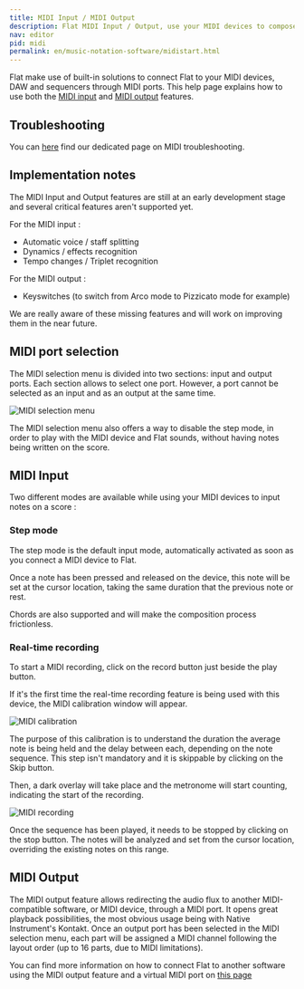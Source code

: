```yaml
---
title: MIDI Input / MIDI Output
description: Flat MIDI Input / Output, use your MIDI devices to compose in your web browser with Flat. Discover the multiple MIDI options at your disposal.
nav: editor
pid: midi
permalink: en/music-notation-software/midistart.html
---
```


Flat make use of built-in solutions to connect Flat to your MIDI devices, DAW and sequencers through MIDI ports. This help page explains how to use both the [MIDI input](#midi-input) and [MIDI output](#midi-output) features.

## Troubleshooting

You can [here](/help/en/music-notation-software/midi-troubleshooting.html) find our dedicated page on MIDI troubleshooting.

## Implementation notes

The MIDI Input and Output features are still at an early development stage and several critical features aren't supported yet.

For the MIDI input :
* Automatic voice / staff splitting
* Dynamics / effects recognition
* Tempo changes / Triplet recognition

For the MIDI output :
* Keyswitches (to switch from Arco mode to Pizzicato mode for example)

We are really aware of these missing features and will work on improving them in the near future.

## MIDI port selection


The MIDI selection menu is divided into two sections: input and output ports.
Each section allows to select one port. However, a port cannot be selected as an input and as an output at the same time.

![MIDI selection menu](/help/assets/img/midi/midiselectionmenu.png)

The MIDI selection menu also offers a way to disable the step mode, in order to play with the MIDI device and Flat sounds, without having notes being written on the score.

## MIDI Input

Two different modes are available while using your MIDI devices to input notes on a score :

### Step mode

The step mode is the default input mode, automatically activated as soon as you connect a MIDI device to Flat.

Once a note has been pressed and released on the device, this note will be set at the cursor location, taking the same duration that the previous note or rest.

Chords are also supported and will make the composition process frictionless.

### Real-time recording

To start a MIDI recording, click on the record button just beside the play button.

If it's the first time the real-time recording feature is being used with this device, the MIDI calibration window will appear.

![MIDI calibration](/help/assets/img/midi/midicalibration.png)

The purpose of this calibration is to understand the duration the average note is being held and the delay between each, depending on the note sequence. This step isn't mandatory and it is skippable by clicking on the Skip button.

Then, a dark overlay will take place and the metronome will start counting, indicating the start of the recording.

![MIDI recording](/help/assets/img/midi/midirecording.png)

Once the sequence has been played, it needs to be stopped by clicking on the stop button. The notes will be analyzed and set from the cursor location, overriding the existing notes on this range.

## MIDI Output

The MIDI output feature allows redirecting the audio flux to another MIDI-compatible software, or MIDI device, through a MIDI port.
It opens great playback possibilities, the most obvious usage being with Native Instrument's Kontakt.
Once an output port has been selected in the MIDI selection menu, each part will be assigned a MIDI channel following the layout order (up to 16 parts, due to MIDI limitations).

You can find more information on how to connect Flat to another software using the MIDI output feature and a virtual MIDI port on [this page](/help/en/music-notation-software/midioutput.html)